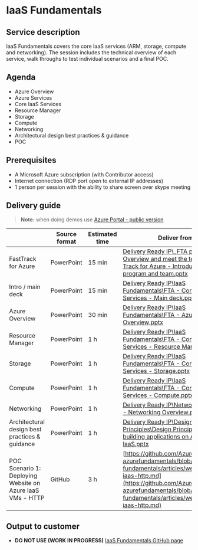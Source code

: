 # IaaS Fundamentals

## Service description
IaaS Fundamentals covers the core IaaS services (ARM, storage, compute and networking). The session includes the technical overview of each service, walk throughs to test individual scenarios and a final POC.


## Agenda
* Azure Overview
* Azure Services
* Core IaaS Services
* Resource Manager
* Storage 
* Compute
* Networking
* Architectural design best practices & guidance
* POC


## Prerequisites
* A Microsoft Azure subscription (with Contributor access)
* Internet connection (RDP port open to external IP addresses)
* 1 person per session with the ability to share screen over skype meeting


## Delivery guide

> **Note:** when doing demos use [Azure Portal - public version](https://portal.azure.com/?feature.customportal=false)

|  | Source format | Estimated time | Deliver from | Readiness Resources |
| ------------- | ------------- | ------------- | ------------- | ------------- |
| FastTrack for Azure | PowerPoint | 15 min | [Delivery Ready IP\\_FTA program Overview and meet the team\Fast Track for Azure - Introduction to the program and team.pptx](https://microsoft.sharepoint.com/:p:/t/fasttrackforazure/CE/EcazqrisnQ9HtMeUpJJ3qhwBidLwLxU3YR--unHegKsdeg?e=ec5f9090fcc641238f3a683942df2b5b) | | 
| Intro / main deck | PowerPoint | 15 min  | [Delivery Ready IP\IaaS Fundamentals\FTA - Core IaaS Services - Main deck.pptx](https://microsoft.sharepoint.com/:f:/t/fasttrackforazure/CE/EqdM7nbWFZFMi88REfFSUA0BbUE-vqykgYlfULc2wAlflQ?e=53f4946a6fd54acc9528a4e4c0b9001f) | | 
| Azure Overview | PowerPoint | 30 min | [Delivery Ready IP\IaaS Fundamentals\FTA - Azure Overview.pptx](https://microsoft.sharepoint.com/:f:/t/fasttrackforazure/CE/EqdM7nbWFZFMi88REfFSUA0BbUE-vqykgYlfULc2wAlflQ?e=53f4946a6fd54acc9528a4e4c0b9001f) | [Azure Boot Camp - Technical Overview by Mark Russinovich](https://microsoft.sharepoint.com/sites/infopedia/media/details/AEVD-3-121938) | 
| Resource Manager | PowerPoint | 1 h | [Delivery Ready IP\IaaS Fundamentals\FTA - Core IaaS Services - Resource Manager.pptx](https://microsoft.sharepoint.com/:f:/t/fasttrackforazure/CE/EqdM7nbWFZFMi88REfFSUA0BbUE-vqykgYlfULc2wAlflQ?e=53f4946a6fd54acc9528a4e4c0b9001f) | | 
| Storage  | PowerPoint | 1 h | [Delivery Ready IP\IaaS Fundamentals\FTA - Core IaaS Services - Storage.pptx](https://microsoft.sharepoint.com/:f:/t/fasttrackforazure/CE/EqdM7nbWFZFMi88REfFSUA0BbUE-vqykgYlfULc2wAlflQ?e=53f4946a6fd54acc9528a4e4c0b9001f) | | 
| Compute | PowerPoint | 1 h | [Delivery Ready IP\IaaS Fundamentals\FTA - Core IaaS Services - Compute.pptx](https://microsoft.sharepoint.com/:f:/t/fasttrackforazure/CE/EqdM7nbWFZFMi88REfFSUA0BbUE-vqykgYlfULc2wAlflQ?e=53f4946a6fd54acc9528a4e4c0b9001f) | | 
| Networking | PowerPoint | 1 h | [Delivery Ready IP\Networking\Azure - Networking Overview.pptx](https://microsoft.sharepoint.com/:f:/t/fasttrackforazure/CE/EoKoA61s48JJr3TDWEj22hEBeQwAZUVHokBkAYuRplzF8A?e=1ac32b8936a748208755a3b5c8b7981c) | Office Mix recording: https://mix.office.com/watch/9f3x03k6p2lb | 
| Architectural design best practices & guidance | PowerPoint | 1 h | [Delivery Ready IP\Design Principles\Design Principles for building applications on Azure IaaS.pptx](https://microsoft.sharepoint.com/:f:/t/fasttrackforazure/CE/EmDmB0mWOkZIktib4_HjiwwB0lTYImVj7AKKG6aMj3hfTA?e=b1c7632ca8bf46649d9753c57534a131) | | 
| POC Scenario 1: Deploying Website on Azure IaaS VMs - HTTP | GitHub | 3 h | [https://github.com/Azure/fta-azurefundamentals/blob/master/iaas-fundamentals/articles/website-on-iaas-http.md](https://github.com/Azure/fta-azurefundamentals/blob/master/iaas-fundamentals/articles/website-on-iaas-http.md) | | 


## Output to customer

* **DO NOT USE (WORK IN PROGRESS)** [IaaS Fundamentals GitHub page](https://github.com/Azure/fta-azurefundamentals/tree/master/iaas-fundamentals)